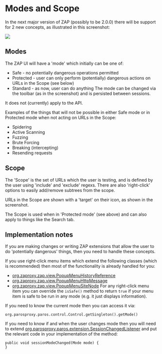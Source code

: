# Modes and Scope

In the next major version of ZAP (possibly to be 2.0.0) there will be support for 2 new concepts, as illustrated in this screenshot:

![](https://raw.githubusercontent.com/wiki/zaproxy/zaproxy/images/mode-scope.PNG)

## Modes
The ZAP UI will have a 'mode' which initially can be one of:
  * Safe - no potentially dangerous operations permitted
  * Protected - user can only perform (potentially) dangerous actions on URLs in the Scope (see below)
  * Standard - as now, user can do anything
The mode can be changed via the toolbar (as in the screenshot) and is persisted between sessions.

It does not (currently) apply to the API.

Examples of the things that will not be possible in either Safe mode or in Protected mode when not acting on URLs in the Scope:
  * Spidering
  * Active Scanning
  * Fuzzing
  * Brute Forcing
  * Breaking (intercepting)
  * Resending requests

## Scope
The 'Scope' is the set of URLs which the user is testing, and is defined by the user using 'include' and 'exclude' regexs. There are also 'right-click' options to easily add/remove subtrees from the scope.

URLs in the Scope are shown with a 'target' on their icon, as shown in the screenshot.

The Scope is used when in 'Protected mode' (see above) and can also apply to things like the Search tab.

## Implementation notes
If you are making changes or writing ZAP extensions that allow the user to do 'potentially dangerous' things, then you need to handle these concepts.

If you use right-click menu items which extend the following classes (which is recommended) then most of the functionality is already handled for you:
  * [org.zaproxy.zap.view.PopupMenuHistoryReference](https://github.com/zaproxy/zaproxy/blob/develop/src/org/zaproxy/zap/view/PopupMenuHistoryReference.java)
  * [org.zaproxy.zap.view.PopupMenuHttpMessage](https://github.com/zaproxy/zaproxy/blob/develop/src/org/zaproxy/zap/view/PopupMenuHttpMessage.java)
  * [org.zaproxy.zap.view.PopupMenuSiteNode](https://github.com/zaproxy/zaproxy/blob/develop/src/org/zaproxy/zap/view/PopupMenuSiteNode.java)
For any right-click menu item you can override the `isSafe()` method to return `true` if your menu item is safe to be run in any mode (e.g. it just displays information).

If you need to know the current mode then you can access it via:
```
org.parosproxy.paros.control.Control.getSingleton().getMode()
```

If you need to know if and when the user changes mode then you will need to extend [org.parosproxy.paros.extension.SessionChangedListener](https://github.com/zaproxy/zaproxy/blob/develop/src/org/parosproxy/paros/extension/SessionChangedListener.java) and put the relevant code in your implementation of the method:
```
public void sessionModeChanged(Mode mode) {
}
```